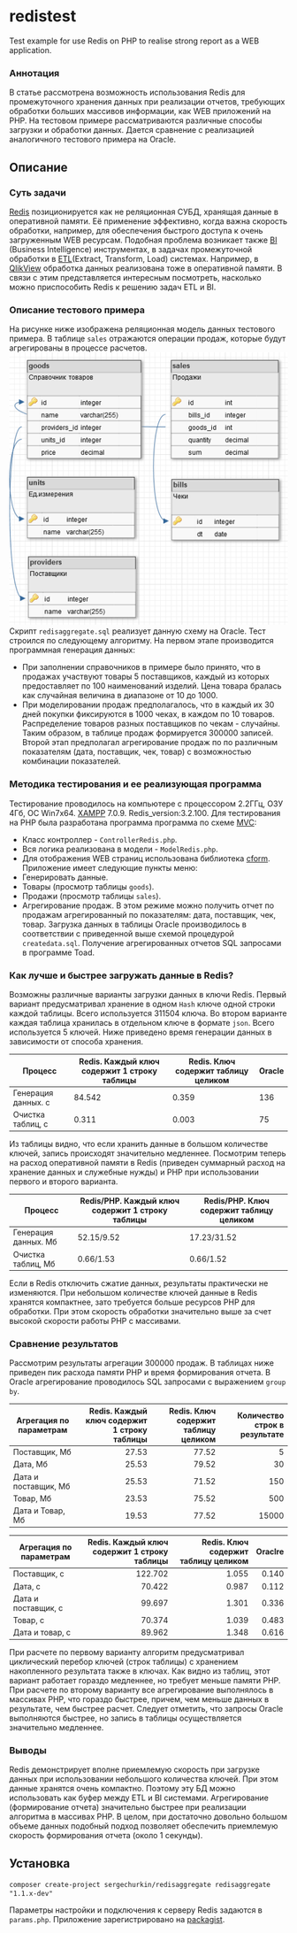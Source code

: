 # redistest
Test example for use Redis on PHP to realise strong report as a WEB application.
### Аннотация
В статье рассмотрена возможность использования Redis для промежуточного хранения данных при реализации отчетов, требующих обработки больших массивов информации, как WEB приложений на PHP. На тестовом примере рассматриваются различные способы загрузки и обработки данных. Дается сравнение с реализацией аналогичного тестового примера на Oracle. 
## Описание
### Суть задачи
[Redis](https://cloud.github.com/downloads/kondratovich/the-little-redis-book/redis-ru.pdf) позиционируется как не реляционная СУБД, хранящая данные в оперативной памяти. Её применение эффективно, когда важна скорость обработки, например, для обеспечения быстрого доступа к очень загруженным WEB ресурсам. Подобная проблема возникает также [BI](https://ru.wikipedia.org/wiki/Business_Intelligence) (Business Intelligence) инструментах,  в задачах промежуточной обработки в [ETL](https://ru.wikipedia.org/wiki/ETL)(Extract, Transform, Load) системах. Например, в [QlikView](http://www.qlik.com/us/products/qlikview)  обработка данных реализована тоже в оперативной памяти.
В связи с этим представляется интересным посмотреть, насколько можно приспособить Redis к решению задач ETL и BI.
### Описание тестового примера
На рисунке ниже изображена реляционная модель данных тестового примера. В таблице `sales` отражаются операции продаж, которые будут агрегированы в процессе расчетов. 
![Схема таблиц тестового примера](https://github.com/sergechurkin/redisaggregate/blob/master/redisaggregate.png)
Скрипт `redisaggregate.sql` реализует данную схему на Oracle.
Тест строился по следующему алгоритму. На первом этапе производится программная генерация данных:
 * При заполнении справочников  в примере было принято, что в продажах участвуют товары 5 поставщиков, каждый из которых предоставляет по 100 наименований изделий. Цена товара бралась как случайная величина в диапазоне от 10 до 1000.
 * При моделировании продаж предполагалось, что в каждый их 30 дней покупки фиксируются в 1000 чеках, в каждом по 10 товаров. Распределение товаров разных поставщиков по чекам - случайны.
Таким образом, в таблице продаж формируется 300000 записей.
Второй этап предполагал агрегирование продаж по по различным показателям (дата, поставщик, чек, товар) с возможностью комбинации показателей. 
### Методика тестирования и ее реализующая программа  
Тестирование проводилось на компьютере с процессором 2.2ГГц, ОЗУ 4Гб, ОС Win7x64. [XAMPP](https://www.apachefriends.org/download.html) 7.0.9. Redis_version:3.2.100. 
Для тестирования на PHP была разработана программа программа по схеме [MVC](https://ru.wikipedia.org/wiki/Model-View-Controller):
 * Класс контроллер - `ControllerRedis.php`.
 * Вся логика реализована в модели - `ModelRedis.php`.
 * Для отображения WEB страниц использована библиотека [cform](https://github.com/sergechurkin/cform).
Приложение имеет следующие пункты меню:
 * Генерировать данные.
 * Товары (просмотр таблицы `goods`).
 * Продажи (просмотр таблицы `sales`).
 * Агрегирование продаж. В этом режиме можно получить отчет по продажам агрегированный по показателям: дата, поставщик, чек, товар.
Загрузка данных в таблицы Oracle производилось в соответствии с приведенной выше схемой процедурой `createdata.sql`. Получение агрегированных отчетов SQL запросами в программе Toad.
### Как лучше и быстрее загружать данные в Redis?
Возможны различные варианты загрузки данных  в ключи Redis.
Первый вариант предусматривал хранение в одном `Hash` ключе одной строки каждой таблицы. Всего используется 311504 ключа. Во втором варианте каждая таблица хранилась в отдельном ключе в формате `json`. Всего используется 5 ключей.
Ниже приведено время генерации данных в зависимости от способа хранения.

|Процесс|Redis. Каждый ключ содержит 1 строку таблицы|Redis. Ключ содержит таблицу целиком|Oracle|
|-|-|-|-|
|Генерация данных. с|84.542|0.359|136|
|Очистка таблиц, с|0.311|0.003|75|
Из таблицы видно, что если хранить данные в большом количестве ключей, запись происходят значительно медленнее. Посмотрим теперь на расход оперативной памяти в Redis (приведен суммарный расход на хранение данных и служебные нужды) и PHP при использовании первого и второго варианта.

|Процесс|Redis/PHP. Каждый ключ содержит 1 строку таблицы|Redis/PHP. Ключ содержит таблицу целиком|
|-|-|-|
|Генерация данных. Мб|52.15/9.52|17.23/31.52|
|Очистка таблиц, Мб|0.66/1.53|0.66/1.52|
Если в Redis отключить сжатие данных, результаты практически не изменяются. При небольшом количестве ключей данные в Redis хранятся компактнее, зато требуется больше ресурсов PHP для обработки. При этом скорость обработки значительно выше за счет высокой скорости работы PHP с массивами. 
### Сравнение результатов
Рассмотрим результаты агрегации 300000 продаж. В таблицах ниже приведен пик расхода памяти PHP и время формирования отчета. В Oracle агрегирование проводилось SQL запросами с выражением `group by`.

|Агрегация по параметрам|Redis. Каждый ключ содержит 1 строку таблицы|Redis. Ключ содержит таблицу целиком|Количество строк в результате|
|-|-:|-:|-:|
|Поставщик, Мб|27.53|77.52|5|0.140
|Дата, Мб|25.53|79.52|30|0.112
|Дата и поставщик, Мб|25.53|71.52|150|
|Товар, Мб|23.53|75.52|500|
|Дата и Товар, Мб|19.53|77.52|15000|

|Агрегация по параметрам|Redis. Каждый ключ содержит 1 строку таблицы|Redis. Ключ содержит таблицу целиком|Oraclre|
|-|-:|-:|-:|
|Поставщик, с|122.702|1.055|0.140|0.140
|Дата, с|70.422|0.987|0.112|
|Дата и поставщик, с|99.697|1.301|0.336|
|Товар, с|70.374|1.039|0.483|
|Дата и товар, с|89.962|1.348|0.616|
При расчете по первому варианту алгоритм предусматривал циклический перебор ключей (строк таблицы) с хранением накопленного результата также в ключах. Как видно из таблиц, этот вариант работает гораздо медленнее, но требует меньше памяти PHP. При расчете по второму варианту все агрегирование выполнялось в массивах PHP, что гораздо быстрее, причем, чем меньше данных в результате, чем быстрее расчет. Следует отметить, что запросы Oracle выполняются быстрее, но запись в таблицы осуществляется значительно медленнее. 
### Выводы
Redis демонстрирует вполне приемлемую скорость при загрузке данных при использовании небольшого количества ключей. При этом данные хранятся очень компактно. Поэтому эту БД можно использовать как буфер между ETL и BI системами. Агрегирование (формирование отчета) значительно быстрее при реализации алгоритма в массивах PHP. В целом, при достаточно довольно большом объеме данных подобный подход позволяет обеспечить приемлемую скорость формирования отчета (около 1 секунды).
## Установка
    composer create-project sergechurkin/redisaggregate redisaggregate "1.1.x-dev"
Параметры настройки и подключения к серверу Redis задаются в `params.php`.
Приложение зарегистрировано на [packagist](https://packagist.org/packages/sergechurkin/redisaggregate).

